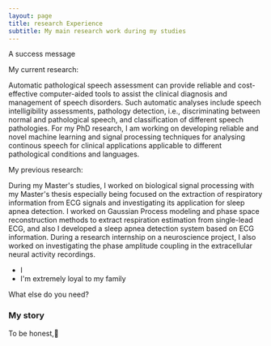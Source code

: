 ```yaml
---
layout: page
title: research Experience
subtitle: My main research work during my studies
---
```


<p class="callout info">A success message</p>

My current research:

Automatic pathological speech assessment can provide reliable and cost-effective computer-aided tools to assist the clinical diagnosis and management of speech disorders. Such automatic analyses include speech intelligibility assessments, pathology detection, i.e.,  discriminating between normal and pathological speech, and classification of different speech pathologies.
For my PhD research, I am working on developing reliable and novel machine learning and signal processing techniques for analysing continous speech for clinical applications applicable to different pathological conditions and languages.
 




My previous research:

During my Master's studies, I worked on biological signal processing with my Master's thesis especially being focused on the extraction of respiratory information from ECG signals and investigating its application for sleep apnea detection. I worked on Gaussian Process modeling and phase space reconstruction methods to extract respiration estimation from single-lead ECG, and also I developed a sleep apnea detection system based on ECG information. During a research internship on a neuroscience project, I also worked on investigating the phase amplitude coupling in the extracellular neural activity recordings.




- I 
- I'm extremely loyal to my family

What else do you need?

### My story

To be honest,:orange_book:
